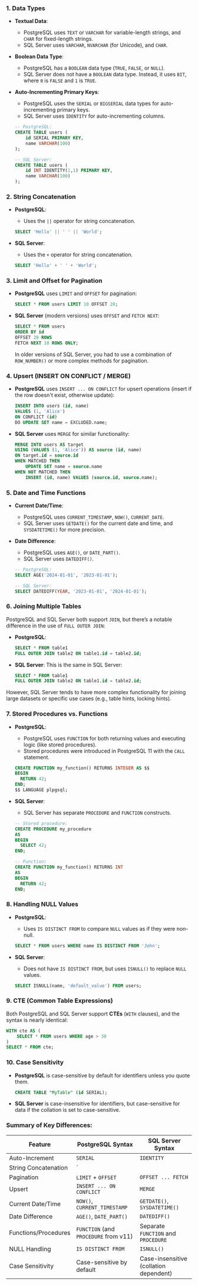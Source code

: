 ### 1. **Data Types**

- **Textual Data**:
  - PostgreSQL uses `TEXT` or `VARCHAR` for variable-length strings, and `CHAR` for fixed-length strings.
  - SQL Server uses `VARCHAR`, `NVARCHAR` (for Unicode), and `CHAR`.

- **Boolean Data Type**:
  - PostgreSQL has a `BOOLEAN` data type (`TRUE`, `FALSE`, or `NULL`).
  - SQL Server does not have a `BOOLEAN` data type. Instead, it uses `BIT`, where `0` is `FALSE` and `1` is `TRUE`.

- **Auto-Incrementing Primary Keys**:
  - PostgreSQL uses the `SERIAL` or `BIGSERIAL` data types for auto-incrementing primary keys.
  - SQL Server uses `IDENTITY` for auto-incrementing columns.

  ```sql
  -- PostgreSQL:
  CREATE TABLE users (
      id SERIAL PRIMARY KEY,
      name VARCHAR(100)
  );

  -- SQL Server:
  CREATE TABLE users (
      id INT IDENTITY(1,1) PRIMARY KEY,
      name VARCHAR(100)
  );
  ```

### 2. **String Concatenation**

- **PostgreSQL**:
  - Uses the `||` operator for string concatenation.

  ```sql
  SELECT 'Hello' || ' ' || 'World';
  ```

- **SQL Server**:
  - Uses the `+` operator for string concatenation.

  ```sql
  SELECT 'Hello' + ' ' + 'World';
  ```

### 3. **Limit and Offset for Pagination**

- **PostgreSQL** uses `LIMIT` and `OFFSET` for pagination:
  ```sql
  SELECT * FROM users LIMIT 10 OFFSET 20;
  ```

- **SQL Server** (modern versions) uses `OFFSET` and `FETCH NEXT`:
  ```sql
  SELECT * FROM users
  ORDER BY id
  OFFSET 20 ROWS
  FETCH NEXT 10 ROWS ONLY;
  ```

  In older versions of SQL Server, you had to use a combination of `ROW_NUMBER()` or more complex methods for pagination.

### 4. **Upsert (INSERT ON CONFLICT / MERGE)**

- **PostgreSQL** uses `INSERT ... ON CONFLICT` for upsert operations (insert if the row doesn't exist, otherwise update):

  ```sql
  INSERT INTO users (id, name)
  VALUES (1, 'Alice')
  ON CONFLICT (id)
  DO UPDATE SET name = EXCLUDED.name;
  ```

- **SQL Server** uses `MERGE` for similar functionality:

  ```sql
  MERGE INTO users AS target
  USING (VALUES (1, 'Alice')) AS source (id, name)
  ON target.id = source.id
  WHEN MATCHED THEN
      UPDATE SET name = source.name
  WHEN NOT MATCHED THEN
      INSERT (id, name) VALUES (source.id, source.name);
  ```

### 5. **Date and Time Functions**

- **Current Date/Time**:
  - PostgreSQL uses `CURRENT_TIMESTAMP`, `NOW()`, `CURRENT_DATE`.
  - SQL Server uses `GETDATE()` for the current date and time, and `SYSDATETIME()` for more precision.

- **Date Difference**:
  - PostgreSQL uses `AGE()`, or `DATE_PART()`.
  - SQL Server uses `DATEDIFF()`.

  ```sql
  -- PostgreSQL:
  SELECT AGE('2024-01-01', '2023-01-01');

  -- SQL Server:
  SELECT DATEDIFF(YEAR, '2023-01-01', '2024-01-01');
  ```

### 6. **Joining Multiple Tables**

PostgreSQL and SQL Server both support `JOIN`, but there’s a notable difference in the use of `FULL OUTER JOIN`:

- **PostgreSQL**:
  ```sql
  SELECT * FROM table1
  FULL OUTER JOIN table2 ON table1.id = table2.id;
  ```

- **SQL Server**:
  This is the same in SQL Server:
  ```sql
  SELECT * FROM table1
  FULL OUTER JOIN table2 ON table1.id = table2.id;
  ```

However, SQL Server tends to have more complex functionality for joining large datasets or specific use cases (e.g., table hints, locking hints).

### 7. **Stored Procedures vs. Functions**

- **PostgreSQL**:
  - PostgreSQL uses `FUNCTION` for both returning values and executing logic (like stored procedures).
  - Stored procedures were introduced in PostgreSQL 11 with the `CALL` statement.

  ```sql
  CREATE FUNCTION my_function() RETURNS INTEGER AS $$
  BEGIN
    RETURN 42;
  END;
  $$ LANGUAGE plpgsql;
  ```

- **SQL Server**:
  - SQL Server has separate `PROCEDURE` and `FUNCTION` constructs.
  
  ```sql
  -- Stored procedure:
  CREATE PROCEDURE my_procedure
  AS
  BEGIN
    SELECT 42;
  END;

  -- Function:
  CREATE FUNCTION my_function() RETURNS INT
  AS
  BEGIN
    RETURN 42;
  END;
  ```

### 8. **Handling NULL Values**

- **PostgreSQL**:
  - Uses `IS DISTINCT FROM` to compare `NULL` values as if they were non-null.
  
  ```sql
  SELECT * FROM users WHERE name IS DISTINCT FROM 'John';
  ```

- **SQL Server**:
  - Does not have `IS DISTINCT FROM`, but uses `ISNULL()` to replace `NULL` values.
  
  ```sql
  SELECT ISNULL(name, 'default_value') FROM users;
  ```

### 9. **CTE (Common Table Expressions)**

Both PostgreSQL and SQL Server support **CTEs** (`WITH` clauses), and the syntax is nearly identical:

```sql
WITH cte AS (
    SELECT * FROM users WHERE age > 30
)
SELECT * FROM cte;
```

### 10. **Case Sensitivity**

- **PostgreSQL** is case-sensitive by default for identifiers unless you quote them.
  
  ```sql
  CREATE TABLE "MyTable" (id SERIAL);
  ```

- **SQL Server** is case-insensitive for identifiers, but case-sensitive for data if the collation is set to case-sensitive.

### Summary of Key Differences:

| Feature                          | PostgreSQL Syntax                          | SQL Server Syntax                      |
|----------------------------------|--------------------------------------------|----------------------------------------|
| Auto-Increment                   | `SERIAL`                                   | `IDENTITY`                             |
| String Concatenation             | `||`                                       | `+`                                    |
| Pagination                       | `LIMIT` + `OFFSET`                         | `OFFSET ... FETCH`                     |
| Upsert                           | `INSERT ... ON CONFLICT`                   | `MERGE`                                |
| Current Date/Time                | `NOW()`, `CURRENT_TIMESTAMP`               | `GETDATE()`, `SYSDATETIME()`           |
| Date Difference                  | `AGE()`, `DATE_PART()`                     | `DATEDIFF()`                           |
| Functions/Procedures             | `FUNCTION` (and `PROCEDURE` from v11)       | Separate `FUNCTION` and `PROCEDURE`    |
| NULL Handling                    | `IS DISTINCT FROM`                         | `ISNULL()`                             |
| Case Sensitivity                 | Case-sensitive by default                  | Case-insensitive (collation dependent) |
